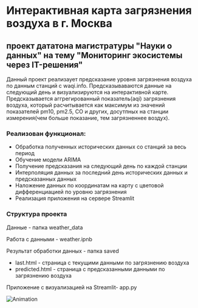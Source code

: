 # Интерактивная карта загрязнения воздуха в г. Москва #
## проект дататона магистратуры "Науки о данных" на тему "Мониторинг экосистемы через IT-решения" ##

Данный проект реализаует предсказание уровня загрязнения воздуха по данным станций с waqi.info. Предсказываваются данные на следующий день и визуализируются на интерактивной карте.
Предсказывается аггрегированный показатель(aqi) загрязнения воздуха, который расчитывается как максимум из значений показателей pm10, pm2.5, CO и других, досутпных на станции измерения(чем больше показание, тем загрязненнее воздух).

### Реализован функционал: ###
- Обработка полученных исторических данных со станций за веcь период
- Обучение модели ARIMA
- Получение предсказания на следующий день по каждой станции
- Интерполяция данных за последний день исторических данных и предсказанных данных
- Наложение данных по координатам на карту c цветовой дифференциацией по уровню загрязнения
- Реализация приложения на сервере Streamlit

### Структура проекта ###
Данные - папка weather_data

Работа с данными  - weather.ipnb

Результат обработки данных - папка saved
 - last.html - страница с текущими данными по загрязнению воздуха
 - predicted.html - страница с предсказанными данными по загрязнению воздуха

Приложение с визуализацией на Streamlit- app.py

![Animation](https://github.com/jchibinin/Datatone_WAQI_Moscow/assets/12885639/83916d82-9f98-4827-b31c-06db4a2728fa)



